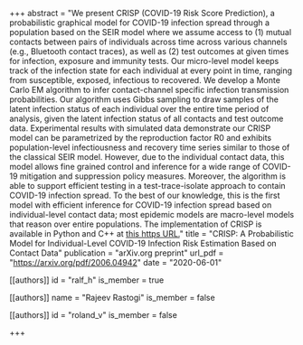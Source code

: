 +++
abstract = "We present CRISP (COVID-19 Risk Score Prediction), a probabilistic graphical model for COVID-19 infection spread through a population based on the SEIR model where we assume access to (1) mutual contacts between pairs of individuals across time across various channels (e.g., Bluetooth contact traces), as well as (2) test outcomes at given times for infection, exposure and immunity tests. Our micro-level model keeps track of the infection state for each individual at every point in time, ranging from susceptible, exposed, infectious to recovered. We develop a Monte Carlo EM algorithm to infer contact-channel specific infection transmission probabilities. Our algorithm uses Gibbs sampling to draw samples of the latent infection status of each individual over the entire time period of analysis, given the latent infection status of all contacts and test outcome data. Experimental results with simulated data demonstrate our CRISP model can be parametrized by the reproduction factor R0 and exhibits population-level infectiousness and recovery time series similar to those of the classical SEIR model. However, due to the individual contact data, this model allows fine grained control and inference for a wide range of COVID-19 mitigation and suppression policy measures. Moreover, the algorithm is able to support efficient testing in a test-trace-isolate approach to contain COVID-19 infection spread. To the best of our knowledge, this is the first model with efficient inference for COVID-19 infection spread based on individual-level contact data; most epidemic models are macro-level models that reason over entire populations. The implementation of CRISP is available in Python and C++ at [this https URL.](https://github.com/zalandoresearch/CRISP)"
title = "CRISP: A Probabilistic Model for Individual-Level COVID-19 Infection Risk Estimation Based on Contact Data"
publication = "arXiv.org preprint"
url_pdf = "https://arxiv.org/pdf/2006.04942"
date = "2020-06-01"

[[authors]]
    id = "ralf_h"
    is_member = true

[[authors]]
    name = "Rajeev Rastogi"
    is_member = false 

[[authors]]
    id = "roland_v"
    is_member = false

+++